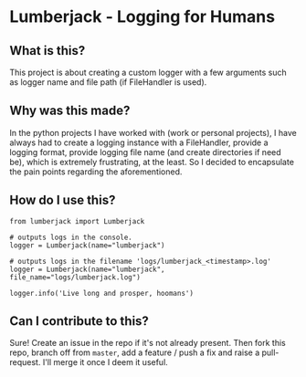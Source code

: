# Lumberjack - Logging for Humans

## What is this?

This project is about creating a custom logger with a few arguments such as logger name and file path (if FileHandler is used).

## Why was this made?

In the python projects I have worked with (work or personal projects), I have always had to create a logging instance with a FileHandler, provide a logging format, provide logging file name (and create directories if need be), which is extremely frustrating, at the least. So I decided to encapsulate the pain points regarding the aforementioned.

## How do I use this?

```
from lumberjack import Lumberjack

# outputs logs in the console.
logger = Lumberjack(name="lumberjack")

# outputs logs in the filename 'logs/lumberjack_<timestamp>.log'
logger = Lumberjack(name="lumberjack", file_name="logs/lumberjack.log")

logger.info('Live long and prosper, hoomans')
```

## Can I contribute to this?

Sure! Create an issue in the repo if it's not already present. Then fork this repo, branch off from `master`, add a feature / push a fix and raise a pull-request. I'll merge it once I deem it useful.
